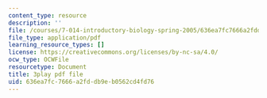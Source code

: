 ```yaml
---
content_type: resource
description: ''
file: /courses/7-014-introductory-biology-spring-2005/636ea7fc7666a2fddb9eb0562cd4fd76_Uf7qNWklQkE.pdf
file_type: application/pdf
learning_resource_types: []
license: https://creativecommons.org/licenses/by-nc-sa/4.0/
ocw_type: OCWFile
resourcetype: Document
title: 3play pdf file
uid: 636ea7fc-7666-a2fd-db9e-b0562cd4fd76
---
```

